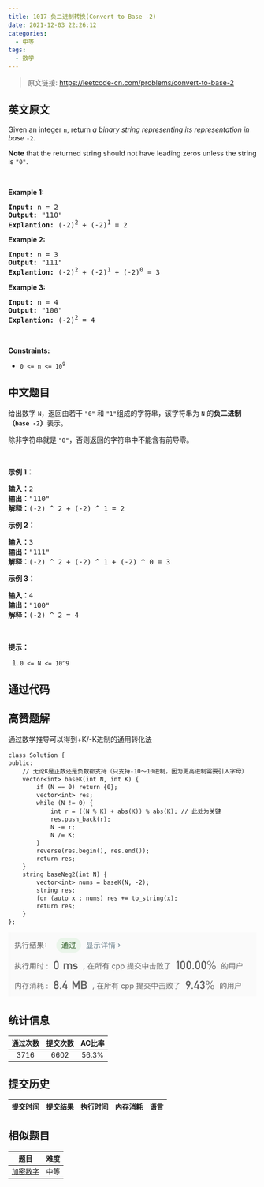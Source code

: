 ```yaml
---
title: 1017-负二进制转换(Convert to Base -2)
date: 2021-12-03 22:26:12
categories:
  - 中等
tags:
  - 数学
---
```


> 原文链接: https://leetcode-cn.com/problems/convert-to-base-2


## 英文原文
<div><p>Given an integer <code>n</code>, return <em>a binary string representing its representation in base</em> <code>-2</code>.</p>

<p><strong>Note</strong> that the returned string should not have leading zeros unless the string is <code>&quot;0&quot;</code>.</p>

<p>&nbsp;</p>
<p><strong>Example 1:</strong></p>

<pre>
<strong>Input:</strong> n = 2
<strong>Output:</strong> &quot;110&quot;
<strong>Explantion:</strong> (-2)<sup>2</sup> + (-2)<sup>1</sup> = 2
</pre>

<p><strong>Example 2:</strong></p>

<pre>
<strong>Input:</strong> n = 3
<strong>Output:</strong> &quot;111&quot;
<strong>Explantion:</strong> (-2)<sup>2</sup> + (-2)<sup>1</sup> + (-2)<sup>0</sup> = 3
</pre>

<p><strong>Example 3:</strong></p>

<pre>
<strong>Input:</strong> n = 4
<strong>Output:</strong> &quot;100&quot;
<strong>Explantion:</strong> (-2)<sup>2</sup> = 4
</pre>

<p>&nbsp;</p>
<p><strong>Constraints:</strong></p>

<ul>
	<li><code>0 &lt;= n &lt;= 10<sup>9</sup></code></li>
</ul>
</div>

## 中文题目
<div><p>给出数字&nbsp;<code>N</code>，返回由若干&nbsp;<code>&quot;0&quot;</code>&nbsp;和&nbsp;<code>&quot;1&quot;</code>组成的字符串，该字符串为 <code>N</code>&nbsp;的<strong>负二进制（<code>base -2</code>）</strong>表示。</p>

<p>除非字符串就是&nbsp;<code>&quot;0&quot;</code>，否则返回的字符串中不能含有前导零。</p>

<p>&nbsp;</p>

<p><strong>示例 1：</strong></p>

<pre><strong>输入：</strong>2
<strong>输出：</strong>&quot;110&quot;
<strong>解释：</strong>(-2) ^ 2 + (-2) ^ 1 = 2
</pre>

<p><strong>示例 2：</strong></p>

<pre><strong>输入：</strong>3
<strong>输出：</strong>&quot;111&quot;
<strong>解释：</strong>(-2) ^ 2 + (-2) ^ 1 + (-2) ^ 0 = 3
</pre>

<p><strong>示例 3：</strong></p>

<pre><strong>输入：</strong>4
<strong>输出：</strong>&quot;100&quot;
<strong>解释：</strong>(-2) ^ 2 = 4
</pre>

<p>&nbsp;</p>

<p><strong>提示：</strong></p>

<ol>
	<li><code>0 &lt;= N &lt;= 10^9</code></li>
</ol>
</div>

## 通过代码
<RecoDemo>
</RecoDemo>


## 高赞题解
通过数学推导可以得到+K/-K进制的通用转化法
```
class Solution {
public:
    // 无论K是正数还是负数都支持（只支持-10～10进制，因为更高进制需要引入字母）
    vector<int> baseK(int N, int K) {
        if (N == 0) return {0};
        vector<int> res;
        while (N != 0) {
            int r = ((N % K) + abs(K)) % abs(K); // 此处为关键
            res.push_back(r);
            N -= r;
            N /= K;
        }
        reverse(res.begin(), res.end());
        return res;
    }
    string baseNeg2(int N) {
        vector<int> nums = baseK(N, -2);
        string res;
        for (auto x : nums) res += to_string(x);
        return res;
    }
};
```
![image.png](../images/convert-to-base-2-0.png)


## 统计信息
| 通过次数 | 提交次数 | AC比率 |
| :------: | :------: | :------: |
|    3716    |    6602    |   56.3%   |

## 提交历史
| 提交时间 | 提交结果 | 执行时间 |  内存消耗  | 语言 |
| :------: | :------: | :------: | :--------: | :--------: |


## 相似题目
|                             题目                             | 难度 |
| :----------------------------------------------------------: | :---------: |
| [加密数字](https://leetcode-cn.com/problems/encode-number/) | 中等|
